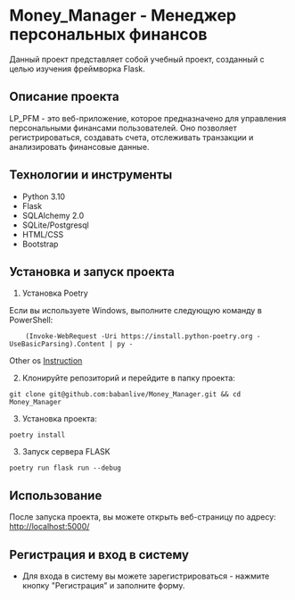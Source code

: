 # Money_Manager - Менеджер персональных финансов

Данный проект представляет собой учебный проект, созданный с целью изучения фреймворка Flask.

## Описание проекта

LP_PFM - это веб-приложение, которое предназначено для управления персональными финансами пользователей. Оно позволяет регистрироваться, создавать счета, отслеживать транзакции и анализировать финансовые данные.

## Технологии и инструменты

- Python 3.10
- Flask
- SQLAlchemy 2.0
- SQLite/Postgresql
- HTML/CSS
- Bootstrap

## Установка и запуск проекта

1. Установка Poetry

Если вы используете Windows, выполните следующую команду в PowerShell:
```power shell
    (Invoke-WebRequest -Uri https://install.python-poetry.org -UseBasicParsing).Content | py -
```

Other os
[Instruction](https://python-poetry.org/docs/#installation)

2. Клонируйте репозиторий и перейдите в папку проекта:

`git clone git@github.com:babanlive/Money_Manager.git && cd Money_Manager`

3. Установка проекта:

```shell
poetry install
```

3. Запуск сервера FLASK

```shell
poetry run flask run --debug
```

## Использование

После запуска проекта, вы можете открыть веб-страницу по адресу:\
[http://localhost:5000/](http://localhost:5000/)

## Регистрация и вход в систему
- Для входа в систему вы можете зарегистрироваться - нажмите кнопку "Регистрация" и заполните форму.
